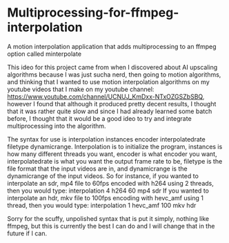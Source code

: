 # Multiprocessing-for-ffmpeg-interpolation
A motion interpolation application that adds multiprocessing to an ffmpeg option called minterpolate

This ideo for this project came from when I discovered about AI upscaling algorithms because I was just sucha nerd, then going to motion algorithms, and thinking that I wanted to use motion interpolation algorithms on my youtube videos that I make on my youtube channel: https://www.youtube.com/channel/UCNUJ_KmDxx-NTxOZGSZbSBQ, however I found that although it produced pretty decent results, I thought that it was rather quite slow and since I had already learned some batch before, I thought that it would be a good ideo to try and integrate multiprocessing into the algorithm.

The syntax for use is interpolation instances encoder interpolatedrate filetype dynamicrange.
Interpolation is to initialize the program, instances is how many different threads you want, encoder is what encoder you want, interpolatedrate is what you want the output frame rate to be, filetype is the file format that the input videos are in, and dynamicrange is the dynamicrange of the input videos.
So for instance, if you wanted to interpolate an sdr, mp4 file to 60fps encoded with h264 using 2 threads, then you would type: 
interpolation 4 h264 60 mp4 sdr
If you wanted to interpolate an hdr, mkv file to 100fps encoding with hevc_amf using 1 thread, then you would type:
interpolation 1 hevc_amf 100 mkv hdr

Sorry for the scuffy, unpolished syntax that is put it simply, nothing like ffmpeg, but this is currently the best I can do and I will change that in the future if I can.
